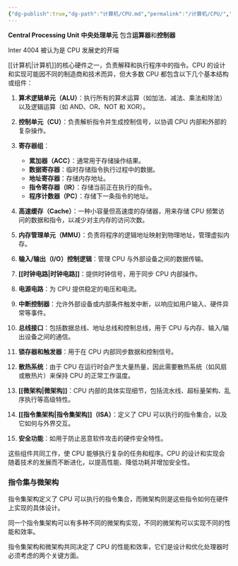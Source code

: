 ```yaml
---
{"dg-publish":true,"dg-path":"计算机/CPU.md","permalink":"/计算机/CPU/","dgPassFrontmatter":true,"noteIcon":"","created":"2024-05-21T15:20:27.732+08:00","updated":"2024-08-04T17:34:14.292+08:00"}
---
```


**Central Processing Unit**    **中央处理单元**
包含**运算器**和**控制器**

Inter 4004 被认为是 CPU 发展史的开端

[[计算机\|计算机]]的核心硬件之一，负责解释和执行程序中的指令。CPU 的设计和实现可能因不同的制造商和技术而异，但大多数 CPU 都包含以下几个基本结构或组件：

1. **算术逻辑单元（ALU）**：执行所有的算术运算（如加法、减法、乘法和除法）以及逻辑运算（如 AND、OR、NOT 和 XOR）。

2. **控制单元（CU）**：负责解析指令并生成控制信号，以协调 CPU 内部和外部的复杂操作。

3. **寄存器组**：
   - **累加器（ACC）**：通常用于存储操作结果。
   - **数据寄存器**：临时存储指令执行过程中的数据。
   - **地址寄存器**：存储内存地址。
   - **指令寄存器（IR）**：存储当前正在执行的指令。
   - **程序计数器（PC）**：存储下一条指令的地址。

4. **高速缓存（Cache）**：一种小容量但高速度的存储器，用来存储 CPU 频繁访问的数据和指令，以减少对主内存的访问次数。

5. **内存管理单元（MMU）**：负责将程序的逻辑地址映射到物理地址，管理虚拟内存。

6. **输入/输出（I/O）控制逻辑**：管理 CPU 与外部设备之间的数据传输。

7. **[[时钟电路\|时钟电路]]**：提供时钟信号，用于同步 CPU 内部操作。

8. **电源电路**：为 CPU 提供稳定的电压和电流。

9. **中断控制器**：允许外部设备或内部条件触发中断，以响应如用户输入、硬件异常等事件。

10. **总线接口**：包括数据总线、地址总线和控制总线，用于 CPU 与内存、输入/输出设备之间的通信。

11. **锁存器和触发器**：用于在 CPU 内部同步数据和控制信号。

12. **散热系统**：由于 CPU 在运行时会产生大量热量，因此需要散热系统（如风扇或散热片）来保持 CPU 的正常工作温度。

13. **[[微架构\|微架构]]**：CPU 内部的具体实现细节，包括流水线、超标量架构、乱序执行等高级特性。

14. **[[指令集架构\|指令集架构]]（ISA）**：定义了 CPU 可以执行的指令集合，以及它如何与外界交互。

15. **安全功能**：如用于防止恶意软件攻击的硬件安全特性。

这些组件共同工作，使 CPU 能够执行复杂的任务和程序。CPU 的设计和实现会随着技术的发展而不断进化，以提高性能、降低功耗并增加安全性。

### 指令集与微架构

指令集架构定义了 CPU 可以执行的指令集合，而微架构则是这些指令如何在硬件上实现的具体设计。

同一个指令集架构可以有多种不同的微架构实现，不同的微架构可以实现不同的性能和效率。

指令集架构和微架构共同决定了 CPU 的性能和效率，它们是设计和优化处理器时必须考虑的两个关键方面。








  


  
  






